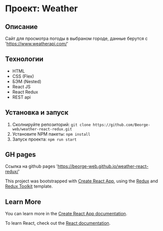 # Проект: Weather

## Описание

Сайт для просмотра погоды в выбраном городе, данные берутся с 'https://www.weatherapi.com/'

## Технологии

- HTML
- CSS (Flex)
- БЭМ (Nested)
- React JS
- React Redux
- REST api

## Установка и запуск

1. Сколнируйте репозиторий:
   `git clone https://github.com/Beorge-web/weather-react-redux.git`
2. Установите NPM пакеты:
   `npm install`
3. Запуск проекта:
   `npm run start`

## GH pages

Ссылка на github pages 'https://beorge-web.github.io/weather-react-redux/'

This project was bootstrapped with [Create React App](https://github.com/facebook/create-react-app), using the [Redux](https://redux.js.org/) and [Redux Toolkit](https://redux-toolkit.js.org/) template.

## Learn More

You can learn more in the [Create React App documentation](https://facebook.github.io/create-react-app/docs/getting-started).

To learn React, check out the [React documentation](https://reactjs.org/).

